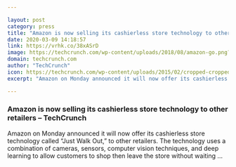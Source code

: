 ```yaml
---

layout: post
category: press
title: "Amazon is now selling its cashierless store technology to other retailers"
date: 2020-03-09 14:18:57
link: https://vrhk.co/38xASrD
image: https://techcrunch.com/wp-content/uploads/2018/08/amazon-go.png?w=708
domain: techcrunch.com
author: "TechCrunch"
icon: https://techcrunch.com/wp-content/uploads/2015/02/cropped-cropped-favicon-gradient.png?w=180
excerpt: "Amazon on Monday announced it will now offer its cashierless store technology called “Just Walk Out,” to other retailers. The technology uses a combination of cameras, sensors, computer vision techniques, and deep learning to allow customers to shop then leave the store without waiting …"

---
```


### Amazon is now selling its cashierless store technology to other retailers – TechCrunch

Amazon on Monday announced it will now offer its cashierless store technology called “Just Walk Out,” to other retailers. The technology uses a combination of cameras, sensors, computer vision techniques, and deep learning to allow customers to shop then leave the store without waiting …